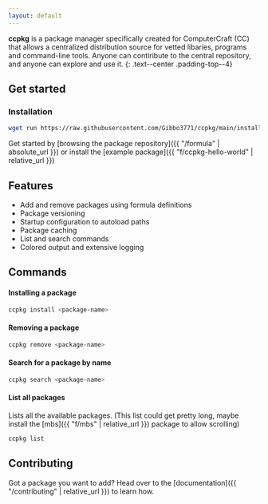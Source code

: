 ```yaml
---
layout: default
---
```


**ccpkg** is a package manager specifically created for ComputerCraft (CC) that allows a centralized distribution source for vetted libaries, programs and command-line tools. Anyone can contiribute to the central repository, and anyone can explore and use it.
{: .text--center .padding-top--4}

## Get started

### Installation

```sh
wget run https://raw.githubusercontent.com/Gibbo3771/ccpkg/main/install.lua
```

Get started by [browsing the package repository]({{ "/formula" | absolute_url }}) or install the [example package]({{ "f/ccpkg-hello-world" | relative_url }})

## Features

- Add and remove packages using formula definitions
- Package versioning
- Startup configuration to autoload paths
- Package caching
- List and search commands
- Colored output and extensive logging

## Commands

#### Installing a package

```sh
ccpkg install <package-name>
```

#### Removing a package

```sh
ccpkg remove <package-name>
```

#### Search for a package by name

```sh
ccpkg search <package-name>
```

#### List all packages

Lists all the available packages. (This list could get pretty long, maybe install the [mbs]({{ "f/mbs" | relative_url }}) package to allow scrolling)

```sh
ccpkg list
```

## Contributing

Got a package you want to add? Head over to the [documentation]({{ "/contributing" | relative_url }}) to learn how.
